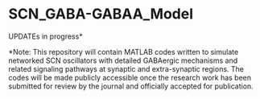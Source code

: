 # SCN_GABA-GABAA_Model

UPDATEs in progress*  

*Note: This repository will contain MATLAB codes written to simulate networked SCN oscillators with detailed GABAergic mechanisms and related signaling pathways at synaptic and extra-synaptic regions. The codes will be made publicly accessible once the research work has been submitted for review by the journal and officially accepted for publication.
